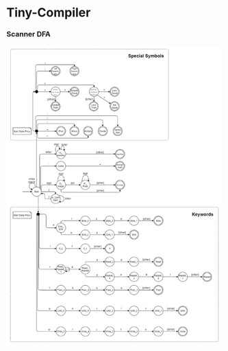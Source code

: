 # Tiny-Compiler

### Scanner DFA

![Scanner DFA](https://raw.githubusercontent.com/Ali-Elganzory/Tiny-Compiler/main/assets/images/Tiny%20Scanner%20DFA.jpg)
